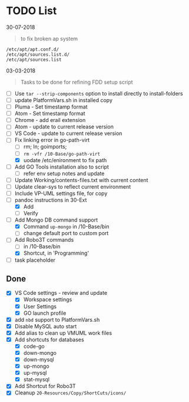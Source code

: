 # TODO List

30-07-2018
> to fix broken ap system
```
/etc/apt/apt.conf.d/
/etc/apt/sources.list.d/
/etc/apt/sources.list
```


03-03-2018

> Tasks to be done for refining FDD setup script

- [ ] Use `tar --strip-components` option to install directly to install-folders
- [ ] update PlatformVars.sh in installed copy
- [ ] Pluma - Set timestamp format
- [ ] Atom - Set timestamp format
- [ ] Chrome - add erail extension
- [ ] Atom - update to current release version
- [ ] VS Code - update to current release version
- [ ] Fix linking error in go-path-virt
	- [ ] rm; ln; goimports;
	- [ ] `rm -vfr /10-Base/go-path-virt`
	- [x] uodate /etc/enironment to fix path
- [ ] Add GO Tools installation also to script
	- [ ] refer env setup notes and update
- [ ] Update Working/contents-files.txt with current content
- [ ] Update clear-sys to reflect current environment
- [ ] Include VP-UML settings file, for copy
- [ ] pandoc instructions in 30-Ext
	- [x] Add
	- [ ] Verify
- [ ] Add Mongo DB command support
	- [x] Command `up-mongo` in /10-Base/bin
	- [ ] change default port to custom port
- [ ] Add Robo3T commands
	- [ ] in /10-Base/bin
	- [x] Shortcut, in 'Programming'
- [ ] task placeholder

## Done
- [x] VS Code settings - review and update
	- [x] Workspace settings
	- [x] User Settings
	- [X] GO launch profile
- [x] add `nbd` support to PlatformVars.sh
- [x] Disable MySQL auto start
- [x] Add alias to clean up VMUML work files
- [x] Add shortcuts for databases
	- [x] code-go
	- [x] down-mongo
	- [x] down-mysql
	- [x] up-mongo
	- [x] up-mysql
	- [x] stat-mysql
- [x] Add Shortcut for Robo3T
- [x] Cleanup `20-Resources/Copy/ShortCuts/icons/`
